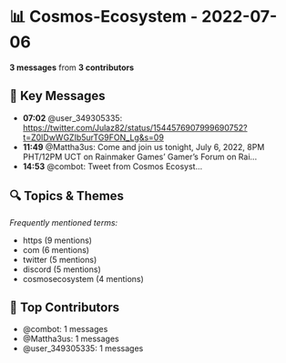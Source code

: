 # 📊 Cosmos-Ecosystem - 2022-07-06
**3 messages** from **3 contributors**

## 💬 Key Messages
- **07:02** @user_349305335: https://twitter.com/Julaz82/status/1544576907999690752?t=Z0IDwWGZIb5urTG9FON_Lg&s=09
- **11:49** @Mattha3us: Come and join us tonight, July 6, 2022, 8PM PHT/12PM UCT on Rainmaker Games’ Gamer’s Forum on Rai...
- **14:53** @combot: [‌‌‌‌‎⁠](https://twitter.com/CosmosEcosystem/status/1544696081304502272)Tweet from Cosmos Ecosyst...

## 🔍 Topics & Themes
*Frequently mentioned terms:*
- https (9 mentions)
- com (6 mentions)
- twitter (5 mentions)
- discord (5 mentions)
- cosmosecosystem (4 mentions)

## 👥 Top Contributors
- @combot: 1 messages
- @Mattha3us: 1 messages
- @user_349305335: 1 messages